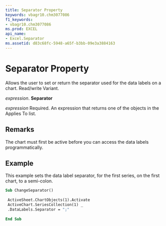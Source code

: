 ```yaml
---
title: Separator Property
keywords: vbagr10.chm3077086
f1_keywords:
- vbagr10.chm3077086
ms.prod: EXCEL
api_name:
- Excel.Separator
ms.assetid: d83c68fc-5948-a65f-b3bb-09e3a3884163
---
```



# Separator Property

Allows the user to set or return the separator used for the data labels on a chart. Read/write Variant.

 _expression_. **Separator**

 _expression_ Required. An expression that returns one of the objects in the Applies To list.


## Remarks

The chart must first be active before you can access the data labels programmatically.


## Example

This example sets the data label separator, for the first series, on the first chart, to a semi-colon.


```vb
Sub ChangeSeparator() 
 
 ActiveSheet.ChartObjects(1).Activate 
 ActiveChart.SeriesCollection(1) _ 
 .DataLabels.Separator = ";" 
 
End Sub
```


